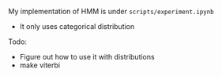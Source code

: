 My implementation of HMM is under `scripts/experiment.ipynb`
- It only uses categorical distribution

Todo:
- Figure out how to use it with distributions
- make viterbi